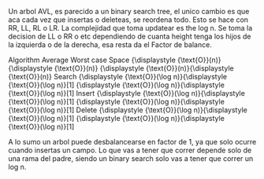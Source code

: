 Un arbol AVL, es parecido a un binary search tree, el unico cambio es que aca cada vez que insertas o deleteas, se reordena todo. Esto se hace con RR, LL, RL o LR. La complejidad que toma updatear es the log n. Se toma la decision de LL o RR o etc dependiendo de cuanta height tenga los hijos de la izquierda o de la derecha, esa resta da el Factor de balance.

Algorithm		Average	Worst case
Space		{\displaystyle {\text{O}}(n)}{\displaystyle {\text{O}}(n)}	{\displaystyle {\text{O}}(n)}{\displaystyle {\text{O}}(n)}
Search		{\displaystyle {\text{O}}(\log n)}{\displaystyle {\text{O}}(\log n)}[1]	{\displaystyle {\text{O}}(\log n)}{\displaystyle {\text{O}}(\log n)}[1]
Insert		{\displaystyle {\text{O}}(\log n)}{\displaystyle {\text{O}}(\log n)}[1]	{\displaystyle {\text{O}}(\log n)}{\displaystyle {\text{O}}(\log n)}[1]
Delete		{\displaystyle {\text{O}}(\log n)}{\displaystyle {\text{O}}(\log n)}[1]	{\displaystyle {\text{O}}(\log n)}{\displaystyle {\text{O}}(\log n)}[1]

A lo sumo un arbol puede desbalancearse en factor de 1, ya que solo ocurre cuando insertas un campo. Lo que vas a tener que correr depende solo de una rama del padre, siendo un binary search solo vas a tener que correr un log n.

